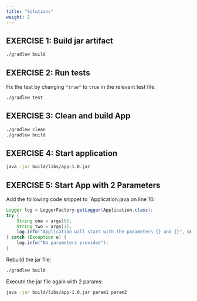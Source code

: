 ```yaml
---
title: "Solutions"
weight: 2
---
```


## EXERCISE 1: Build jar artifact

```bash
./gradlew build
```

## EXERCISE 2: Run tests

Fix the test by changing `"true"` to `true` in the relevant test file.

```bash
./gradlew test
```

## EXERCISE 3: Clean and build App

```bash
./gradlew clean
./gradlew build
```

## EXERCISE 4: Start application

```bash
java -jar build/libs/app-1.0.jar
```

## EXERCISE 5: Start App with 2 Parameters

Add the following code snippet to `Application.java on line 16:

```java
Logger log = LoggerFactory.getLogger(Application.class);
try {
    String one = args[0];
    String two = args[1];
    log.info("Application will start with the parameters {} and {}", one, two);
} catch (Exception e) {
    log.info("No parameters provided");
}
```
Rebuild the jar file:

```bash
./gradlew build
```

Execute the jar file again with 2 params:

```bash
java -jar build/libs/app-1.0.jar param1 param2
```
